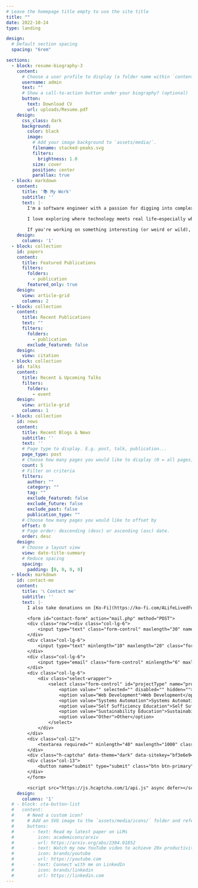 ```yaml
---
# Leave the homepage title empty to use the site title
title: ""
date: 2022-10-24
type: landing

design:
  # Default section spacing
  spacing: "6rem"

sections:
  - block: resume-biography-3
    content:
      # Choose a user profile to display (a folder name within `content/authors/`)
      username: admin
      text: ""
      # Show a call-to-action button under your biography? (optional)
      button:
        text: Download CV
        url: uploads/Resume.pdf
    design:
      css_class: dark
      background:
        color: black
        image:
          # Add your image background to `assets/media/`.
          filename: stacked-peaks.svg
          filters:
            brightness: 1.0
          size: cover
          position: center
          parallax: true
  - block: markdown
    content:
      title: '📚 My Work'
      subtitle: ''
      text: |-
        I'm a software engineer with a passion for digging into complex systems, learning across disciplines, and building things that are both functional and meaningful. Whether I'm writing code, exploring public safety tech, or experimenting with digital tools through ALifeLivedFully, I'm driven by curiosity and a deep respect for hands-on learning.
        
        I love exploring where technology meets real life—especially when it helps people live more freely, creatively, or securely.

        If you're working on something interesting (or weird or wild), feel free to reach out—I'm always open to collaborating 😄
    design:
      columns: '1'
  - block: collection
    id: papers
    content:
      title: Featured Publications
      filters:
        folders:
          - publication
        featured_only: true
    design:
      view: article-grid
      columns: 2
  - block: collection
    content:
      title: Recent Publications
      text: ""
      filters:
        folders:
          - publication
        exclude_featured: false
    design:
      view: citation
  - block: collection
    id: talks
    content:
      title: Recent & Upcoming Talks
      filters:
        folders:
          - event
    design:
      view: article-grid
      columns: 1
  - block: collection
    id: news
    content:
      title: Recent Blogs & News
      subtitle: ''
      text: ''
      # Page type to display. E.g. post, talk, publication...
      page_type: post
      # Choose how many pages you would like to display (0 = all pages)
      count: 5
      # Filter on criteria
      filters:
        author: ""
        category: ""
        tag: ""
        exclude_featured: false
        exclude_future: false
        exclude_past: false
        publication_type: ""
      # Choose how many pages you would like to offset by
      offset: 0
      # Page order: descending (desc) or ascending (asc) date.
      order: desc
    design:
      # Choose a layout view
      view: date-title-summary
      # Reduce spacing
      spacing:
        padding: [0, 0, 0, 0]
  - block: markdown
    id: contact-me
    content:
      title: '📞 Contact me'
      subtitle: ''
      text: |-
        I also take donations on [Ko-Fi](https://ko-fi.com/ALifeLivedFully)!

        <form id="contact-form" action="mail.php" method="POST">
        <div class="row"><div class="col-lg-6">
            <input type="text" class="form-control" maxlength="30" name="name" id="name" placeholder="Name" required="">
        </div>
        <div class="col-lg-6">
            <input type="text" minlength="10" maxlength="20" class="form-control" name="phone" id="phone" placeholder="Phone Number">
        </div>
        <div class="col-lg-6">
            <input type="email" class="form-control" minlength="6" maxlength="100" name="email" id="email" placeholder="Email" required="">
        </div>
        <div class="col-lg-6">
            <div class="select-wrapper">
                <select class="form-control" id="projectType" name="project-type" required="">
                    <option value="" selected="" disabled="" hidden="">Project Type</option>
                    <option value="Web Development">Web Development</option>
                    <option value="Systems Automation">Systems Automation</option>
                    <option value="Self Sufficiency Education">Self Sufficiency Education</option>
                    <option value="Sustainability Education">Sustainability Education</option>
                    <option value="Other">Other</option>
                </select>
            </div>
        </div>
        <div class="col-12">
            <textarea required="" minlength="40" maxlength="1000" class="form-control" id="aboutProject" name="about-project" rows="6" placeholder="About the Project"></textarea>
        </div>
        <div class="h-captcha" data-theme="dark" data-sitekey="bf3e6e94-bf16-474c-9bc0-f0180430e490"></div>
        <div class="col-13">
            <button name="submit" type="submit" class="btn btn-primary" id="contact-form-button"><span class="btn-area"><span data-text="Send Message">Send Message</span></span></button>
        </div>
        </form>

        <script src="https://js.hcaptcha.com/1/api.js" async defer></script>
    design:
      columns: '1'
  # - block: cta-button-list
  #   content:
  #     # Need a custom icon?
  #     # Add an SVG image to the `assets/media/icons/` folder and reference it in the `icon` field below
  #     buttons:
  #       - text: Read my latest paper on LLMs
  #         icon: academicons/arxiv
  #         url: https://arxiv.org/abs/2304.01852
  #       - text: Watch my new YouTube video to achieve 20x productivity
  #         icon: brands/youtube
  #         url: https://youtube.com
  #       - text: Connect with me on LinkedIn
  #         icon: brands/linkedin
  #         url: https://linkedin.com
---
```

